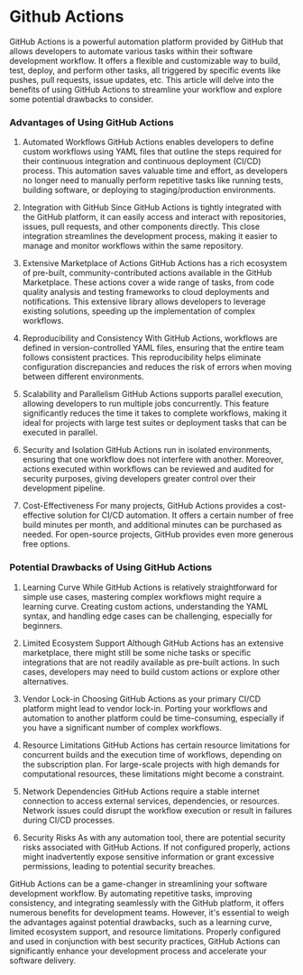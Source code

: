 # Github Actions

GitHub Actions is a powerful automation platform provided by GitHub that allows developers to automate various tasks within their software development workflow. It offers a flexible and customizable way to build, test, deploy, and perform other tasks, all triggered by specific events like pushes, pull requests, issue updates, etc. This article will delve into the benefits of using GitHub Actions to streamline your workflow and explore some potential drawbacks to consider.

### Advantages of Using GitHub Actions
1. Automated Workflows
GitHub Actions enables developers to define custom workflows using YAML files that outline the steps required for their continuous integration and continuous deployment (CI/CD) process. This automation saves valuable time and effort, as developers no longer need to manually perform repetitive tasks like running tests, building software, or deploying to staging/production environments.

2. Integration with GitHub
Since GitHub Actions is tightly integrated with the GitHub platform, it can easily access and interact with repositories, issues, pull requests, and other components directly. This close integration streamlines the development process, making it easier to manage and monitor workflows within the same repository.

3. Extensive Marketplace of Actions
GitHub Actions has a rich ecosystem of pre-built, community-contributed actions available in the GitHub Marketplace. These actions cover a wide range of tasks, from code quality analysis and testing frameworks to cloud deployments and notifications. This extensive library allows developers to leverage existing solutions, speeding up the implementation of complex workflows.

4. Reproducibility and Consistency
With GitHub Actions, workflows are defined in version-controlled YAML files, ensuring that the entire team follows consistent practices. This reproducibility helps eliminate configuration discrepancies and reduces the risk of errors when moving between different environments.

5. Scalability and Parallelism
GitHub Actions supports parallel execution, allowing developers to run multiple jobs concurrently. This feature significantly reduces the time it takes to complete workflows, making it ideal for projects with large test suites or deployment tasks that can be executed in parallel.

6. Security and Isolation
GitHub Actions run in isolated environments, ensuring that one workflow does not interfere with another. Moreover, actions executed within workflows can be reviewed and audited for security purposes, giving developers greater control over their development pipeline.

7. Cost-Effectiveness
For many projects, GitHub Actions provides a cost-effective solution for CI/CD automation. It offers a certain number of free build minutes per month, and additional minutes can be purchased as needed. For open-source projects, GitHub provides even more generous free options.

### Potential Drawbacks of Using GitHub Actions
1. Learning Curve
While GitHub Actions is relatively straightforward for simple use cases, mastering complex workflows might require a learning curve. Creating custom actions, understanding the YAML syntax, and handling edge cases can be challenging, especially for beginners.

2. Limited Ecosystem Support
Although GitHub Actions has an extensive marketplace, there might still be some niche tasks or specific integrations that are not readily available as pre-built actions. In such cases, developers may need to build custom actions or explore other alternatives.

3. Vendor Lock-in
Choosing GitHub Actions as your primary CI/CD platform might lead to vendor lock-in. Porting your workflows and automation to another platform could be time-consuming, especially if you have a significant number of complex workflows.

4. Resource Limitations
GitHub Actions has certain resource limitations for concurrent builds and the execution time of workflows, depending on the subscription plan. For large-scale projects with high demands for computational resources, these limitations might become a constraint.

5. Network Dependencies
GitHub Actions require a stable internet connection to access external services, dependencies, or resources. Network issues could disrupt the workflow execution or result in failures during CI/CD processes.

6. Security Risks
As with any automation tool, there are potential security risks associated with GitHub Actions. If not configured properly, actions might inadvertently expose sensitive information or grant excessive permissions, leading to potential security breaches.

GitHub Actions can be a game-changer in streamlining your software development workflow. By automating repetitive tasks, improving consistency, and integrating seamlessly with the GitHub platform, it offers numerous benefits for development teams. However, it's essential to weigh the advantages against potential drawbacks, such as a learning curve, limited ecosystem support, and resource limitations. Properly configured and used in conjunction with best security practices, GitHub Actions can significantly enhance your development process and accelerate your software delivery.